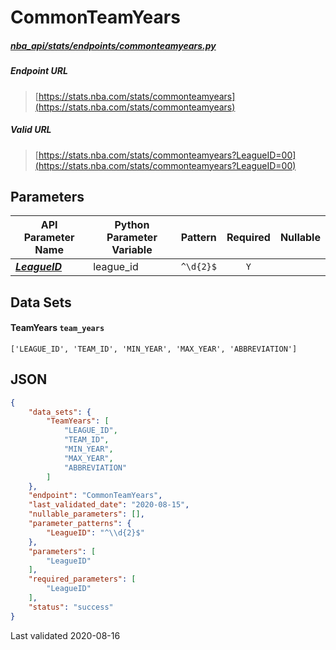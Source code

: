 # CommonTeamYears
##### [nba_api/stats/endpoints/commonteamyears.py](https://github.com/swar/nba_api/blob/master/nba_api/stats/endpoints/commonteamyears.py)

##### Endpoint URL
>[https://stats.nba.com/stats/commonteamyears](https://stats.nba.com/stats/commonteamyears)

##### Valid URL
>[https://stats.nba.com/stats/commonteamyears?LeagueID=00](https://stats.nba.com/stats/commonteamyears?LeagueID=00)

## Parameters
API Parameter Name | Python Parameter Variable | Pattern | Required | Nullable
------------ | ------------ | :-----------: | :---: | :---:
[_**LeagueID**_](https://github.com/swar/nba_api/blob/master/docs/nba_api/stats/library/parameters.md#LeagueID) | league_id | `^\d{2}$` | `Y` |  | 

## Data Sets
#### TeamYears `team_years`
```text
['LEAGUE_ID', 'TEAM_ID', 'MIN_YEAR', 'MAX_YEAR', 'ABBREVIATION']
```


## JSON
```json
{
    "data_sets": {
        "TeamYears": [
            "LEAGUE_ID",
            "TEAM_ID",
            "MIN_YEAR",
            "MAX_YEAR",
            "ABBREVIATION"
        ]
    },
    "endpoint": "CommonTeamYears",
    "last_validated_date": "2020-08-15",
    "nullable_parameters": [],
    "parameter_patterns": {
        "LeagueID": "^\\d{2}$"
    },
    "parameters": [
        "LeagueID"
    ],
    "required_parameters": [
        "LeagueID"
    ],
    "status": "success"
}
```

Last validated 2020-08-16